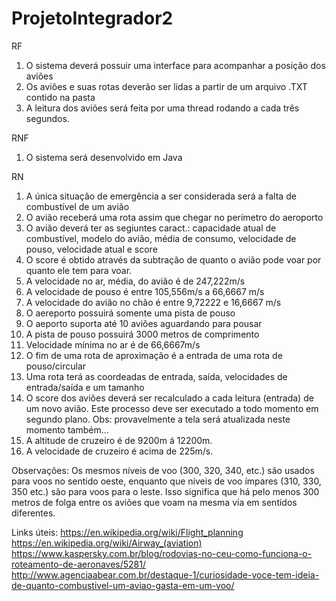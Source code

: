 ﻿# ProjetoIntegrador2

RF
1. O sistema deverá possuir uma interface para acompanhar a posição dos aviões
2. Os aviões e suas rotas deverão ser lidas a partir de um arquivo .TXT contido na pasta
3. A leitura dos aviões será feita por uma thread rodando a cada três segundos.

RNF
1. O sistema será desenvolvido em Java

RN
1. A única situação de emergência a ser considerada será a falta de combustível de um avião
2. O avião receberá uma rota assim que chegar no perímetro do aeroporto
3. O avião deverá ter as segiuntes caract.: capacidade atual de combustível, modelo do avião, média de consumo, velocidade de pouso, 
	velocidade atual e score
4. O score é obtido através da subtração de quanto o avião pode voar por quanto ele tem para voar.
5. A velocidade no ar, média, do avião é de 247,222m/s
6. A velocidade de pouso é entre 105,556m/s a 66,6667 m/s
7. A velocidade do avião no chão é entre 9,72222 e 16,6667 m/s
8. O aereporto possuirá somente uma pista de pouso
9. O aeporto suporta até 10 aviões aguardando para pousar
10. A pista de pouso possuirá 3000 metros de comprimento
11. Velocidade mínima no ar é de 66,6667m/s
12. O fim de uma rota de aproximação é a entrada de uma rota de pouso/circular
13. Uma rota terá as coordeadas de entrada, saída, velocidades de entrada/saída e um tamanho
14. O score dos aviões deverá ser recalculado a cada leitura (entrada) de um novo avião. Este processo deve ser executado a todo momento em segundo plano. Obs: provavelmente a tela será atualizada neste momento também...
15. A altitude de cruzeiro é de 9200m á 12200m.
16. A velocidade de cruzeiro é acima de 225m/s.
 

Observações:
Os mesmos níveis de voo (300, 320, 340, etc.) são usados ​​para voos no sentido oeste, enquanto que níveis de voo ímpares (310, 330, 350 etc.) são para voos para o leste. Isso significa que há pelo menos 300 metros de folga entre os aviões que voam na mesma via em sentidos diferentes. 

Links úteis:
https://en.wikipedia.org/wiki/Flight_planning
https://en.wikipedia.org/wiki/Airway_(aviation)
https://www.kaspersky.com.br/blog/rodovias-no-ceu-como-funciona-o-roteamento-de-aeronaves/5281/
http://www.agenciaabear.com.br/destaque-1/curiosidade-voce-tem-ideia-de-quanto-combustivel-um-aviao-gasta-em-um-voo/